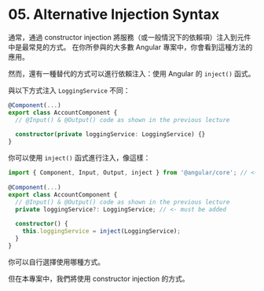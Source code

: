 # 05. Alternative Injection Syntax

通常，通過 constructor injection 將服務（或一般情況下的依賴項）注入到元件中是最常見的方式。 在你所參與的大多數 Angular 專案中，你會看到這種方法的應用。

然而，還有一種替代的方式可以進行依賴注入：使用 Angular 的 `inject()` 函式。

與以下方式注入 `LoggingService` 不同：

```ts
@Component(...)
export class AccountComponent {
  // @Input() & @Output() code as shown in the previous lecture
 
  constructor(private loggingService: LoggingService) {}
}
```

你可以使用 `inject()` 函式進行注入，像這樣：

```ts
import { Component, Input, Output, inject } from '@angular/core'; // <- Add inject import
 
@Component(...)
export class AccountComponent {
  // @Input() & @Output() code as shown in the previous lecture
  private loggingService?: LoggingService; // <- must be added
 
  constructor() {
    this.loggingService = inject(LoggingService);
  }
}
```

你可以自行選擇使用哪種方式。

但在本專案中，我們將使用 constructor injection 的方式。